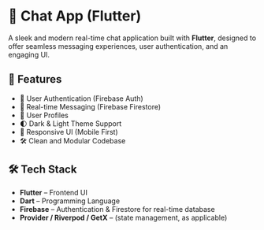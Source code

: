 # 💬 Chat App (Flutter)

A sleek and modern real-time chat application built with **Flutter**, designed to offer seamless messaging experiences, user authentication, and an engaging UI.

## 🚀 Features

- 🔐 User Authentication (Firebase Auth)
- 💬 Real-time Messaging (Firebase Firestore)
- 👤 User Profiles
- 🌓 Dark & Light Theme Support
- 📲 Responsive UI (Mobile First)
- 🛠️ Clean and Modular Codebase

## 🛠 Tech Stack

- **Flutter** – Frontend UI
- **Dart** – Programming Language
- **Firebase** – Authentication & Firestore for real-time database
- **Provider / Riverpod / GetX** – (state management, as applicable)


